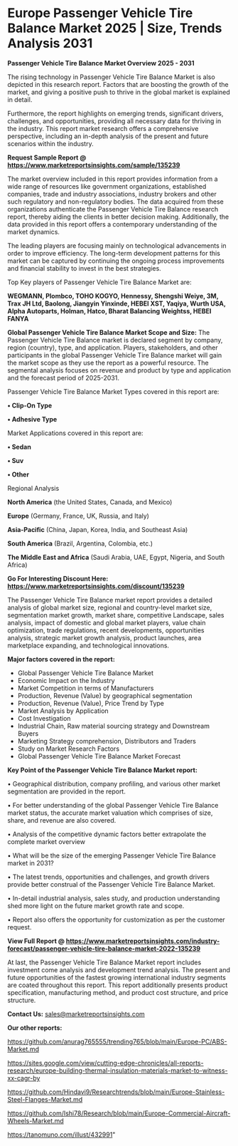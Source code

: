  # Europe Passenger Vehicle Tire Balance Market 2025 | Size, Trends Analysis 2031

<Strong> Passenger Vehicle Tire Balance Market Overview 2025 - 2031</strong>

The rising technology in Passenger Vehicle Tire Balance Market is also depicted in this research report. Factors that are boosting the growth of the market, and giving a positive push to thrive in the global market is explained in detail.

Furthermore, the report highlights on emerging trends, significant drivers, challenges, and opportunities, providing all necessary data for thriving in the industry. This report market research offers a comprehensive perspective, including an in-depth analysis of the present and future scenarios within the industry.

<strong>Request Sample Report @ <a href=https://www.marketreportsinsights.com/sample/135239>https://www.marketreportsinsights.com/sample/135239</a></strong>

The market overview included in this report provides information from a wide range of resources like government organizations, established companies, trade and industry associations, industry brokers and other such regulatory and non-regulatory bodies. The data acquired from these organizations authenticate the Passenger Vehicle Tire Balance research report, thereby aiding the clients in better decision making. Additionally, the data provided in this report offers a contemporary understanding of the market dynamics.

The leading players are focusing mainly on technological advancements in order to improve efficiency. The long-term development patterns for this market can be captured by continuing the ongoing process improvements and financial stability to invest in the best strategies.

Top Key players of Passenger Vehicle Tire Balance Market are:

<strong>WEGMANN, Plombco, TOHO KOGYO, Hennessy, Shengshi Weiye, 3M, Trax JH Ltd, Baolong, Jiangyin Yinxinde, HEBEI XST, Yaqiya, Wurth USA, Alpha Autoparts, Holman, Hatco, Bharat Balancing Weightss, HEBEI FANYA</strong>

<strong><b>Global Passenger Vehicle Tire Balance Market Scope and Size:</b></strong>
The Passenger Vehicle Tire Balance market is declared segment by company, region (country), type, and application. Players, stakeholders, and other participants in the global Passenger Vehicle Tire Balance market will gain the market scope as they use the report as a powerful resource. The segmental analysis focuses on revenue and product by type and application and the forecast period of 2025-2031.

Passenger Vehicle Tire Balance Market Types covered in this report are:

<strong>• Clip-On Type

• Adhesive Type</strong>

Market Applications covered in this report are:

<strong>• Sedan

• Suv

• Other</strong> 

Regional Analysis

<strong>North America</strong> (the United States, Canada, and Mexico)

<strong>Europe</strong> (Germany, France, UK, Russia, and Italy)

<strong>Asia-Pacific</strong> (China, Japan, Korea, India, and Southeast Asia)

<strong>South America</strong> (Brazil, Argentina, Colombia, etc.)

<strong>The Middle East and Africa</strong> (Saudi Arabia, UAE, Egypt, Nigeria, and South Africa)

<strong>Go For Interesting Discount Here: <a href=https://www.marketreportsinsights.com/discount/135239>https://www.marketreportsinsights.com/discount/135239</a></strong>

The Passenger Vehicle Tire Balance market report provides a detailed analysis of global market size, regional and country-level market size, segmentation market growth, market share, competitive Landscape, sales analysis, impact of domestic and global market players, value chain optimization, trade regulations, recent developments, opportunities analysis, strategic market growth analysis, product launches, area marketplace expanding, and technological innovations.

<strong><b>Major factors covered in the report:</b></strong>
<ul>
  <li>Global Passenger Vehicle Tire Balance Market </li>
  <li>Economic Impact on the Industry</li>
  <li>Market Competition in terms of Manufacturers</li>
  <li>Production, Revenue (Value) by geographical segmentation</li>
  <li>Production, Revenue (Value), Price Trend by Type</li>
  <li>Market Analysis by Application</li>
  <li>Cost Investigation</li>
  <li>Industrial Chain, Raw material sourcing strategy and Downstream Buyers</li>
  <li>Marketing Strategy comprehension, Distributors and Traders</li>
  <li>Study on Market Research Factors</li>
  <li>Global Passenger Vehicle Tire Balance Market Forecast</li>
</ul>

<strong><b>Key Point of the Passenger Vehicle Tire Balance Market report:</b></strong>

• Geographical distribution, company profiling, and various other market segmentation are provided in the report.

• For better understanding of the global Passenger Vehicle Tire Balance market status, the accurate market valuation which comprises of size, share, and revenue are also covered.

• Analysis of the competitive dynamic factors better extrapolate the complete market overview

• What will be the size of the emerging Passenger Vehicle Tire Balance market in 2031?

• The latest trends, opportunities and challenges, and growth drivers provide better construal of the Passenger Vehicle Tire Balance Market.

• In-detail industrial analysis, sales study, and production understanding shed more light on the future market growth rate and scope.

• Report also offers the opportunity for customization as per the customer request.

<strong><b>View Full Report @ <a href=https://www.marketreportsinsights.com/industry-forecast/passenger-vehicle-tire-balance-market-2022-135239>https://www.marketreportsinsights.com/industry-forecast/passenger-vehicle-tire-balance-market-2022-135239</a></b></strong>


At last, the Passenger Vehicle Tire Balance Market report includes investment come analysis and development trend analysis. The present and future opportunities of the fastest growing international industry segments are coated throughout this report. This report additionally presents product specification, manufacturing method, and product cost structure, and price structure.

<strong>Contact Us:</strong>
sales@marketreportsinsights.com

<strong>Our other reports:</strong>

<a href=https://github.com/anurag765555/trending765/blob/main/Europe-PC/ABS-Market.md>https://github.com/anurag765555/trending765/blob/main/Europe-PC/ABS-Market.md</a>

<a href=https://sites.google.com/view/cutting-edge-chronicles/all-reports-research/europe-building-thermal-insulation-materials-market-to-witness-xx-cagr-by>https://sites.google.com/view/cutting-edge-chronicles/all-reports-research/europe-building-thermal-insulation-materials-market-to-witness-xx-cagr-by</a>

<a href=https://github.com/Hindavi9/Researchtrends/blob/main/Europe-Stainless-Steel-Flanges-Market.md>https://github.com/Hindavi9/Researchtrends/blob/main/Europe-Stainless-Steel-Flanges-Market.md</a>

<a href=https://github.com/Ishi78/Research/blob/main/Europe-Commercial-Aircraft-Wheels-Market.md>https://github.com/Ishi78/Research/blob/main/Europe-Commercial-Aircraft-Wheels-Market.md</a>

<a href=https://tanomuno.com/illust/432991>https://tanomuno.com/illust/432991</a>"
